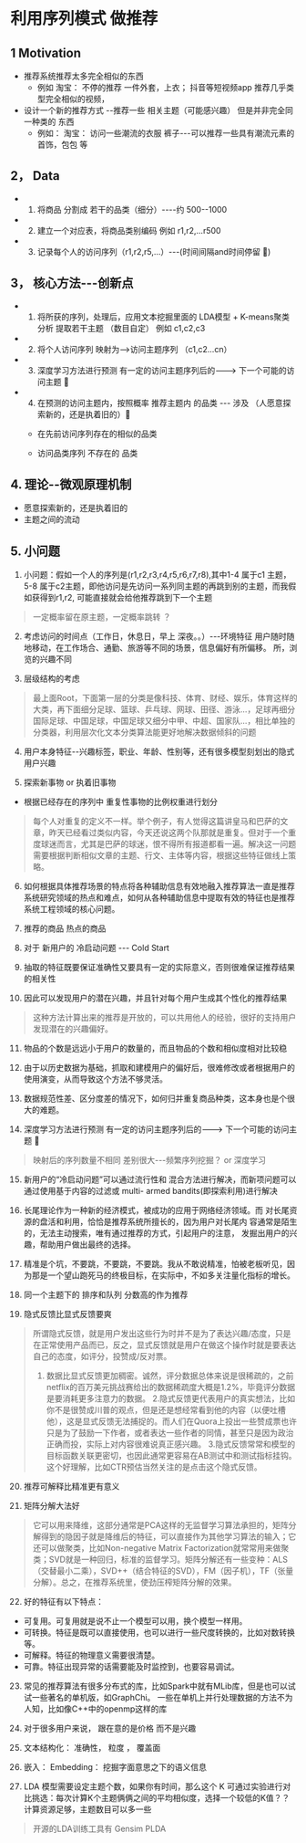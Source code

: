  # 利用序列模式 做推荐
 
 ## 1 Motivation
 
 * 推荐系统推荐太多完全相似的东西 
    * 例如   淘宝： 不停的推荐 一件外套，上衣；   抖音等短视频app 推荐几乎类型完全相似的视频，
 * 设计一个新的推荐方式 --推荐一些 相关主题（可能感兴趣） 但是并非完全同一种类的 东西
    * 例如： 淘宝： 访问一些潮流的衣服 裤子---可以推荐一些具有潮流元素的 首饰，包包 等
    
    
 ## 2， Data
 
 * 1. 将商品 分割成 若干的品类（细分）----约 500--1000
 
 * 2. 建立一个对应表，将商品类别编码 例如 r1,r2,...r500
 
 * 3. 记录每个人的访问序列（r1,r2,r5,...）---(时间间隔and时间停留 🌟)
 
 
 
 ## 3， 核心方法---创新点
 
 
 * 1. 将所获的序列，处理后，应用文本挖掘里面的 LDA模型 + K-means聚类分析 提取若干主题 （数目自定） 例如 c1,c2,c3
 
 
 * 2. 将个人访问序列 映射为-->访问主题序列 （c1,c2...cn）
 
 * 3. 深度学习方法进行预测  有一定的访问主题序列后的--->  下一个可能的访问主题 🌟
 
 * 4. 在预测的访问主题内，按照概率 推荐主题内 的品类  --- 涉及  （人愿意探索新的，还是执着旧的）🌟
    * 在先前访问序列存在的相似的品类
   
    * 访问品类序列 不存在的 品类
    
 
 ## 4. 理论--微观原理机制
 
 * 愿意探索新的，还是执着旧的
 * 主题之间的流动
 
 
 ## 5. 小问题
 
1. 小问题：假如一个人的序列是(r1,r2,r3,r4,r5,r6,r7,r8),其中1-4 属于c1 主题，5-8 属于c2主题，即他访问是先访问一系列同主题的再跳到别的主题，而我假如获得到r1,r2, 可能直接就会给他推荐跳到下一个主题
 > 一定概率留在原主题，一定概率跳转 ？
 
 
2. 考虑访问的时间点（工作日，休息日，早上 深夜。。）---环境特征
用户随时随地移动，在工作场合、通勤、旅游等不同的场景，信息偏好有所偏移。 所，浏览的兴趣不同


3. 层级结构的考虑
> 最上面Root，下面第一层的分类是像科技、体育、财经、娱乐，体育这样的大类，再下面细分足球、篮球、乒乓球、网球、田径、游泳...，足球再细分国际足球、中国足球，中国足球又细分中甲、中超、国家队...，相比单独的分类器，利用层次化文本分类算法能更好地解决数据倾斜的问题

4. 用户本身特征--兴趣标签，职业、年龄、性别等，还有很多模型刻划出的隐式用户兴趣


5. 探索新事物 or 执着旧事物

*  根据已经存在的序列中 重复性事物的比例权重进行划分

> 每个人对重复的定义不一样。举个例子，有人觉得这篇讲皇马和巴萨的文章，昨天已经看过类似内容，今天还说这两个队那就是重复。但对于一个重度球迷而言，尤其是巴萨的球迷，恨不得所有报道都看一遍。解决这一问题需要根据判断相似文章的主题、行文、主体等内容，根据这些特征做线上策略。


6. 如何根据具体推荐场景的特点将各种辅助信息有效地融入推荐算法一直是推荐系统研究领域的热点和难点，如何从各种辅助信息中提取有效的特征也是推荐系统工程领域的核心问题。


7. 推荐的商品 热点的商品


8. 对于 新用户的 冷启动问题 --- Cold Start


9. 抽取的特征既要保证准确性又要具有一定的实际意义，否则很难保证推荐结果的相关性

10. 因此可以发现用户的潜在兴趣，并且针对每个用户生成其个性化的推荐结果
> 这种方法计算出来的推荐是开放的，可以共用他人的经验，很好的支持用户发现潜在的兴趣偏好。

11. 物品的个数是远远小于用户的数量的，而且物品的个数和相似度相对比较稳


12. 由于以历史数据为基础，抓取和建模用户的偏好后，很难修改或者根据用户的使用演变，从而导致这个方法不够灵活。

13. 数据规范性差、区分度差的情况下，如何归并重复商品种类，这本身也是个很大的难题。



14.  深度学习方法进行预测  有一定的访问主题序列后的--->  下一个可能的访问主题 🌟
> 映射后的序列数量不相同 差别很大---频繁序列挖掘？ or 深度学习

15. 新用户的“冷启动问题”可以通过流行性和 混合方法进行解决，而新项问题可以通过使用基于内容的过滤或 multi- armed bandits(即探索利用)进行解决

16. 长尾理论作为一种新的经济模式，被成功的应用于网络经济领域。而 对长尾资源的盘活和利用，恰恰是推荐系统所擅长的，因为用户对长尾内 容通常是陌生的，无法主动搜索，唯有通过推荐的方式，引起用户的注意， 发掘出用户的兴趣，帮助用户做出最终的选择。

17. 精准是个坑，不要跳，不要跳，不要跳。我从不敢说精准，怕被老板听见，因为那是一个望山跑死马的终极目标，在实际中，不如多关注量化指标的增长。


18.  同一个主题下的 排序和队列  分数高的作为推荐

19. 隐式反馈比显式反馈要爽
> 所谓隐式反馈，就是用户发出这些行为时并不是为了表达兴趣/态度，只是在正常使用产品而已，反之，显式反馈就是用户在做这个操作时就是要表达自己的态度，如评分，投赞成/反对票。
> 1. 数据比显式反馈更加稠密。诚然，评分数据总体来说是很稀疏的，之前netflix的百万美元挑战赛给出的数据稀疏度大概是1.2%，毕竟评分数据是要消耗更多注意力的数据。
> 2.隐式反馈更代表用户的真实想法，比如你不是很赞成川普的观点，但是还是想经常看到他的内容（以便吐槽他），这是显式反馈无法捕捉的。而人们在Quora上投出一些赞成票也许只是为了鼓励一下作者，或者表达一些作者的同情，甚至只是因为政治正确而投，实际上对内容很难说真正感兴趣。
> 3.隐式反馈常常和模型的目标函数关联更密切，也因此通常更容易在AB测试中和测试指标挂钩。这个好理解，比如CTR预估当然关注的是点击这个隐式反馈。

20. 推荐可解释比精准更有意义

21. 矩阵分解大法好
> 它可以用来降维，这部分通常是PCA这样的无监督学习算法承担的，矩阵分解得到的隐因子就是降维后的特征，可以直接作为其他学习算法的输入；它还可以做聚类，比如Non-negative Matrix Factorization就常常用来做聚类；SVD就是一种回归，标准的监督学习。矩阵分解还有一些变种：ALS（交替最小二乘），SVD++（结合特征的SVD），FM（因子机），TF（张量分解）。总之，在推荐系统里，使劲压榨矩阵分解的效果。


22. 好的特征有以下特点：
 * 可复用。可复用就是说不止一个模型可以用，换个模型一样用。
 * 可转换。特征是既可以直接使用，也可以进行一些尺度转换的，比如对数转换等。
 * 可解释。特征的物理意义需要很清楚。
 * 可靠。特征出现异常的话需要能及时监控到，也要容易调试。



23. 常见的推荐算法有很多分布式的库，比如Spark中就有MLib库，但是也可以试试一些著名的单机版，如GraphChi。
一些在单机上并行处理数据的方法不为人知，比如像C++中的openmp这样的库



24. 对于很多用户来说， 跟在意的是价格 而不是兴趣


25. 文本结构化： 准确性， 粒度 ， 覆盖面

26. 嵌入： Embedding： 挖掘字面意思之下的语义信息

27. LDA 模型需要设定主题个数，如果你有时间，那么这个 K 可通过实验进行对比挑选：每次计算K个主题俩俩之间的平均相似度，选择一个较低的K值？？
计算资源足够，主题数目可以多一些 
> 开源的LDA训练工具有 Gensim PLDA 














